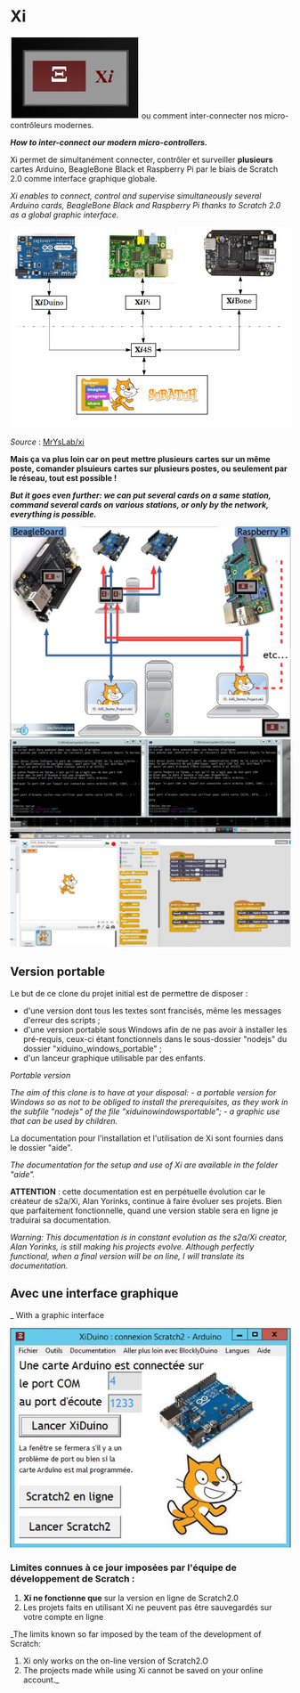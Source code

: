 Xi
======
![](https://github.com/technologiescollege/XiDuino-Windows-Portable/blob/master/aide/0-presentation/Xi.png) ou comment inter-connecter nos micro-contrôleurs modernes.

_**How to inter-connect our modern micro-controllers.**_

Xi permet de simultanément connecter, contrôler et surveiller **plusieurs** cartes Arduino, BeagleBone Black et Raspberry Pi par le biais de Scratch 2.0 comme interface graphique globale.

_Xi enables to connect, control and supervise simultaneously several Arduino cards, BeagleBone Black and Raspberry Pi thanks to Scratch 2.0 as a global graphic interface._

![](https://github.com/technologiescollege/XiDuino-Windows-Portable/blob/master/aide/0-presentation/Screenshot%20-%2008192014%20-%2003-20-36%20PM.png)


_Source_ : [MrYsLab/xi](https://github.com/MrYsLab/xi)

**Mais ça va plus loin car on peut mettre plusieurs cartes sur un même poste, comander plsuieurs cartes sur plusieurs postes, ou seulement par le réseau, tout est possible !**

**_But it goes even further: we can put several cards on a same station, command several cards on various stations, or only by the network, everything is possible._**

![](https://github.com/technologiescollege/XiDuino-Windows-Portable/blob/master/aide/diapo_globale.JPG)
![](https://github.com/technologiescollege/XiDuino-Windows-Portable/blob/master/aide/Exemple_2_arduino_1_PC.JPG)

## Version portable

Le but de ce clone du projet initial est de permettre de disposer :
- d'une version dont tous les textes sont francisés, même les messages d'erreur des scripts ;
- d'une version portable sous Windows afin de ne pas avoir à installer les pré-requis, ceux-ci étant fonctionnels dans le sous-dossier "nodejs" du dossier "xiduino_windows_portable" ;
- d'un lanceur graphique utilisable par des enfants.

_Portable version_

_The aim of this clone is to have at your disposal:_
_- a portable version for Windows so as not to be obliged to install the prerequisites, as they work in the subfile "nodejs" of the file "xiduinowindowsportable";_
_- a graphic use that can be used by children._

La documentation pour l'installation et l'utilisation de Xi sont fournies dans le dossier "aide".

_The documentation for the setup and use of Xi are available in the folder "aide"._

**ATTENTION** : cette documentation est en perpétuelle évolution car le créateur de s2a/Xi, Alan Yorinks, continue à faire évoluer ses projets. Bien que parfaitement fonctionnelle, quand une version stable sera en ligne je traduirai sa documentation.

_Warning: This documentation is in constant evolution as the s2a/Xi creator, Alan Yorinks, is still making his projects evolve. Although perfectly functional, when a final version will be on line, I will translate its documentation._

## Avec une interface graphique
_ With a graphic interface

![](https://github.com/technologiescollege/XiDuino-Windows-Portable/blob/master/aide/Capture_EXE.JPG)

### Limites connues à ce jour imposées par l'équipe de développement de Scratch :
1. **Xi ne fonctionne que** sur la version en ligne de Scratch2.0
2. Les projets faits en utilisant Xi ne peuvent pas être sauvegardés sur votre compte en ligne

_The limits known so far imposed by the team of the development of Scratch:
1. Xi only works on the on-line version of Scratch2.O
2. The projects made while using Xi cannot be saved on your online account._ 


